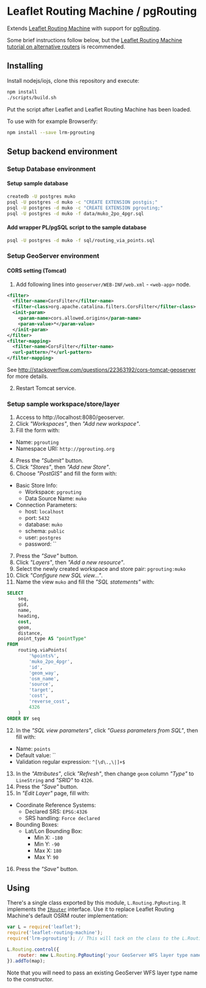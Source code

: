 Leaflet Routing Machine / pgRouting
=====================================

Extends [Leaflet Routing Machine](https://github.com/perliedman/leaflet-routing-machine) with support for [pgRouting](https://github.com/pgRouting/pgrouting).

Some brief instructions follow below, but the [Leaflet Routing Machine tutorial on alternative routers](http://www.liedman.net/leaflet-routing-machine/tutorials/alternative-routers/) is recommended.

## Installing

Install nodejs/iojs, clone this repository and execute:

```sh
npm install
./scripts/build.sh
```

Put the script after Leaflet and Leaflet Routing Machine has been loaded.

To use with for example Browserify:

```sh
npm install --save lrm-pgrouting
```

## Setup backend environment

### Setup Database environment

#### Setup sample database

```sh
createdb -U postgres muko
psql -U postgres -d muko -c "CREATE EXTENSION postgis;"
psql -U postgres -d muko -c "CREATE EXTENSION pgrouting;"
psql -U postgres -d muko -f data/muko_2po_4pgr.sql
```

#### Add wrapper PL/pgSQL script to the sample database

```sh
psql -U postgres -d muko -f sql/routing_via_points.sql
```

### Setup GeoServer environment

#### CORS setting (Tomcat)

1. Add following lines into `geoserver/WEB-INF/web.xml` - `<web-app>` node.
```xml
<filter>
  <filter-name>CorsFilter</filter-name>
  <filter-class>org.apache.catalina.filters.CorsFilter</filter-class>
  <init-param>
    <param-name>cors.allowed.origins</param-name>
    <param-value>*</param-value>
  </init-param>
</filter>
<filter-mapping>
  <filter-name>CorsFilter</filter-name>
  <url-pattern>/*</url-pattern>
</filter-mapping>
```
See http://stackoverflow.com/questions/22363192/cors-tomcat-geoserver for more details.

2. Restart Tomcat service.

### Setup sample workspace/store/layer

1. Access to http://localhost:8080/geoserver.
2. Click *"Workspaces"*, then *"Add new workspace"*.
3. Fill the form with:
  * Name: `pgrouting`
  * Namespace URI: `http://pgrouting.org`
4. Press the *"Submit"* button.
5. Click *"Stores"*, then *"Add new Store"*.
6. Choose *"PostGIS"* and fill the form with:
  * Basic Store Info:
    * Workspace: `pgrouting`
    * Data Source Name: `muko`
  * Connection Parameters:
    * host: `localhost`
    * port: `5432`
    * database: `muko`
    * schema: `public`
    * user: `postgres`
    * password: ``
7. Press the *"Save"* button.
8. Click *"Layers"*, then *"Add a new resource"*.
9. Select the newly created workspace and store pair: `pgrouting:muko`
10. Click *"Configure new SQL view..."*.
11. Name the view `muko` and fill the *"SQL statements"* with:
```sql
SELECT
    seq,
    gid,
    name,
    heading,
    cost,
    geom,
    distance,
    point_type AS "pointType"
FROM
    routing.viaPoints(
        '%points%',
        'muko_2po_4pgr',
        'id',
        'geom_way',
        'osm_name',
        'source',
        'target',
        'cost',
        'reverse_cost',
        4326
    )
ORDER BY seq
```
12. In the *"SQL view parameters"*, click *"Guess parameters from SQL"*, then fill with:
  * Name: `points`
  * Default value: ``
  * Validation regular expression: `^[\d\.,\|]+$`
13. In the *"Attributes"*, click *"Refresh"*, then change `geom` column *"Type"* to `LineString` and *"SRID"* to `4326`.
14. Press the *"Save"* button.
15. In *"Edit Layer"* page, fill with:
  * Coordinate Reference Systems:
    * Declared SRS: `EPSG:4326`
    * SRS handling: `Force declared`
  * Bounding Boxes:
    * Lat/Lon Bounding Box:
      * Min X: `-180`
      * Min Y: `-90`
      * Max X: `180`
      * Max Y: `90`
16. Press the *"Save"* button.

## Using

There's a single class exported by this module, `L.Routing.PgRouting`. It implements the [`IRouter`](http://www.liedman.net/leaflet-routing-machine/api/#irouter) interface. Use it to replace Leaflet Routing Machine's default OSRM router implementation:

```javascript
var L = require('leaflet');
require('leaflet-routing-machine');
require('lrm-pgrouting'); // This will tack on the class to the L.Routing namespace

L.Routing.control({
    router: new L.Routing.PgRouting('your GeoServer WFS layer type name'),
}).addTo(map);
```

Note that you will need to pass an existing GeoServer WFS layer type name to the constructor.
